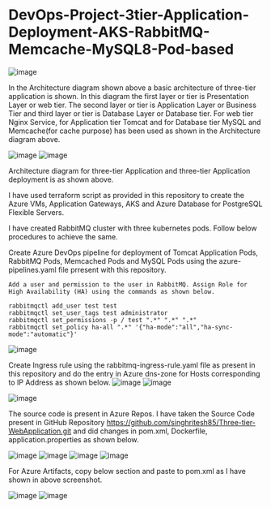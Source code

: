 # DevOps-Project-3tier-Application-Deployment-AKS-RabbitMQ-Memcache-MySQL8-Pod-based
![image](https://github.com/user-attachments/assets/4a67b13c-de54-441f-b1a0-20c20ad859ed)

In the Architecture diagram shown above a basic architecture of three-tier application is shown. In this diagram the first layer or tier is Presentation Layer or web tier. The second layer or tier is Application Layer or Business Tier and third layer or tier is Database Layer or Database tier. For web tier Nginx Service, for Application tier Tomcat and for Database tier MySQL and Memcache(for cache purpose) has been used as shown in the Architecture diagram above.

![image](https://github.com/user-attachments/assets/c8eafd13-0fbb-4fd6-a5be-8641cc7a037d)
![image](https://github.com/user-attachments/assets/5935dc09-0cf8-4f90-95e3-77b75b3d6a08)

Architecture diagram for three-tier Application and three-tier Application deployment is as shown above.

I have used terraform script as provided in this repository to create the Azure VMs, Application Gateways, AKS and Azure Database for PostgreSQL Flexible Servers.

I have created RabbitMQ cluster with three kubernetes pods. Follow below procedures to achieve the same.

Create Azure DevOps pipeline for deployment of Tomcat Application Pods, RabbitMQ Pods, Memcached Pods and MySQL Pods using the azure-pipelines.yaml file prresent with this repository.
```
Add a user and permission to the user in RabbitMQ. Assign Role for High Availability (HA) using the commands as shown below.

rabbitmqctl add_user test test
rabbitmqctl set_user_tags test administrator
rabbitmqctl set_permissions -p / test ".*" ".*" ".*"
rabbitmqctl set_policy ha-all ".*" '{"ha-mode":"all","ha-sync-mode":"automatic"}' 
```
![image](https://github.com/user-attachments/assets/e4648891-b703-4efd-8bae-f76afd5b3256)

Create Ingress rule using the rabbitmq-ingress-rule.yaml file as present in this repository and do the entry in Azure dns-zone for Hosts corresponding to IP Address as shown below.
![image](https://github.com/user-attachments/assets/7dd2c517-e3a0-4a77-90c3-836cb8b72d82)
![image](https://github.com/user-attachments/assets/82c379f4-36ea-45b4-8e16-024433e87860)

![image](https://github.com/user-attachments/assets/34e243b3-985c-483d-bc8c-f3361d825f05)

The source code is present in Azure Repos. I have taken the Source Code present in GitHub Repository https://github.com/singhritesh85/Three-tier-WebApplication.git and did changes in pom.xml, Dockerfile, application.properties as shown below.

![image](https://github.com/user-attachments/assets/20d8d1ac-b7c5-4ecd-850a-bc0ba766bfad)
![image](https://github.com/user-attachments/assets/c027ad1c-8a88-4f56-838c-659ce79465e8)
![image](https://github.com/user-attachments/assets/9ca4d1bb-0976-4293-841b-db7ba7b75917)
![image](https://github.com/user-attachments/assets/19fde3a2-a1e2-464f-95d7-621c0cc25509)

For Azure Artifacts, copy below section and paste to pom.xml as I have shown in above screenshot.

![image](https://github.com/user-attachments/assets/5b1b7103-e06b-49ca-8522-9da5c8484d08)
![image](https://github.com/user-attachments/assets/04b417a3-c738-4a7b-bab7-df23e16c471c)
